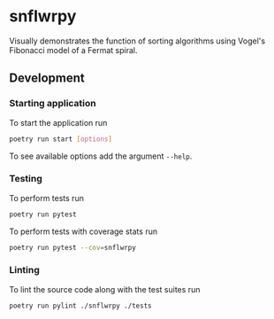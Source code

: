 # snflwrpy

Visually demonstrates the function of sorting algorithms using Vogel's Fibonacci model of a Fermat spiral.

## Development

### Starting application
To start the application run
```bash
poetry run start [options]
```
To see available options add the argument `--help`.

### Testing
To perform tests run
```bash
poetry run pytest
```

To perform tests with coverage stats run
```bash
poetry run pytest --cov=snflwrpy
```

### Linting
To lint the source code along with the test suites run
```bash
poetry run pylint ./snflwrpy ./tests
```
